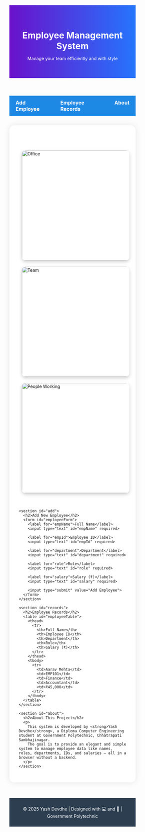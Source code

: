 <!DOCTYPE html>
<html lang="en">
<head>
  <meta charset="UTF-8">
  <title>Employee Management System</title>
  <style>
    * {
      margin: 0;
      padding: 0;
      box-sizing: border-box;
    }

    html, body {
      height: 100%;
      font-family: 'Segoe UI', sans-serif;
      background: linear-gradient(45deg, #e0f7fa, #f3e5f5);
      scroll-behavior: smooth;
    }

    header {
      background: linear-gradient(to right, #6a11cb, #2575fc);
      color: white;
      padding: 40px 20px;
      text-align: center;
    }

    nav {
      background-color: #1e88e5;
      display: flex;
      justify-content: center;
      padding: 12px 0;
    }

    nav a {
      color: white;
      text-decoration: none;
      margin: 0 20px;
      font-weight: bold;
      font-size: 16px;
    }

    nav a:hover {
      text-decoration: underline;
    }

    main {
      max-width: 1200px;
      margin: 30px auto;
      padding: 30px;
      background-color: white;
      border-radius: 16px;
      box-shadow: 0 0 20px rgba(0, 0, 0, 0.1);
    }

    section {
      margin-bottom: 80px;
    }

    h2 {
      color: #2c3e50;
      margin-bottom: 25px;
    }

    form label {
      display: block;
      margin-top: 15px;
      font-weight: bold;
      color: #333;
    }

    input[type="text"] {
      width: 100%;
      padding: 12px;
      border: 2px solid #a5d6a7;
      border-radius: 8px;
      margin-top: 5px;
      font-size: 15px;
    }

    input[type="submit"] {
      background-color: #43a047;
      color: white;
      padding: 14px 20px;
      border: none;
      border-radius: 8px;
      margin-top: 20px;
      font-size: 16px;
      cursor: pointer;
    }

    input[type="submit"]:hover {
      background-color: #2e7d32;
    }

    table {
      width: 100%;
      border-collapse: collapse;
      margin-top: 30px;
    }

    th, td {
      border-bottom: 1px solid #ddd;
      padding: 15px;
      text-align: left;
    }

    th {
      background-color: #00acc1;
      color: white;
    }

    tr:hover {
      background-color: #f1f8e9;
    }

    .images {
      display: flex;
      justify-content: space-around;
      margin: 40px 0;
      flex-wrap: wrap;
    }

    .images img {
      max-width: 100%;
      width: 350px;
      height: auto;
      margin: 10px;
      border-radius: 12px;
      box-shadow: 0 4px 12px rgba(0,0,0,0.2);
      transition: transform 0.3s;
    }

    .images img:hover {
      transform: scale(1.05);
    }

    footer {
      background-color: #2c3e50;
      color: white;
      padding: 25px;
      text-align: center;
      margin-top: 50px;
    }
  </style>
</head>
<body>

  <header>
    <h1>Employee Management System</h1>
    <p>Manage your team efficiently and with style</p>
  </header>

  <nav>
    <a href="#add">Add Employee</a>
    <a href="#records">Employee Records</a>
    <a href="#about">About</a>
  </nav>

  <main>
    <div class="images">
      <img src="https://source.unsplash.com/400x250/?office,work" alt="Office">
      <img src="https://source.unsplash.com/401x250/?employees,team" alt="Team">
      <img src="https://source.unsplash.com/402x250/?business,people" alt="People Working">
    </div>

    <section id="add">
      <h2>Add New Employee</h2>
      <form id="employeeForm">
        <label for="empName">Full Name</label>
        <input type="text" id="empName" required>

        <label for="empId">Employee ID</label>
        <input type="text" id="empId" required>

        <label for="department">Department</label>
        <input type="text" id="department" required>

        <label for="role">Role</label>
        <input type="text" id="role" required>

        <label for="salary">Salary (₹)</label>
        <input type="text" id="salary" required>

        <input type="submit" value="Add Employee">
      </form>
    </section>

    <section id="records">
      <h2>Employee Records</h2>
      <table id="employeeTable">
        <thead>
          <tr>
            <th>Full Name</th>
            <th>Employee ID</th>
            <th>Department</th>
            <th>Role</th>
            <th>Salary (₹)</th>
          </tr>
        </thead>
        <tbody>
          <tr>
            <td>Aarav Mehta</td>
            <td>EMP101</td>
            <td>Finance</td>
            <td>Accountant</td>
            <td>₹45,000</td>
          </tr>
        </tbody>
      </table>
    </section>

    <section id="about">
      <h2>About This Project</h2>
      <p>
        This system is developed by <strong>Yash Devdhe</strong>, a Diploma Computer Engineering student at Government Polytechnic, Chhatrapati Sambhajinagar.
        The goal is to provide an elegant and simple system to manage employee data like names, roles, departments, IDs, and salaries — all in a browser without a backend.
      </p>
    </section>
  </main>

  <footer>
    &copy; 2025 Yash Devdhe | Designed with 💻 and 🎨 | Government Polytechnic
  </footer>

  <script>
    const form = document.getElementById("employeeForm");
    const table = document.getElementById("employeeTable").getElementsByTagName("tbody")[0];

    form.addEventListener("submit", function(e) {
      e.preventDefault();

      const name = document.getElementById("empName").value;
      const id = document.getElementById("empId").value;
      const dept = document.getElementById("department").value;
      const role = document.getElementById("role").value;
      const salary = document.getElementById("salary").value;

      const newRow = table.insertRow();
      newRow.innerHTML = `
        <td>${name}</td>
        <td>${id}</td>
        <td>${dept}</td>
        <td>${role}</td>
        <td>₹${salary}</td>
      `;

      form.reset();
    });
  </script>

</body>
</html>
